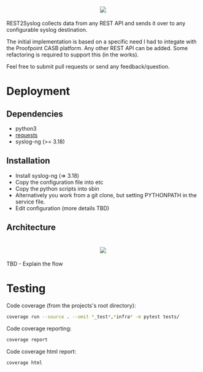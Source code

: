 <h1 align="center">
  <img src="https://repository-images.githubusercontent.com/184577526/6d042f80-7056-11e9-9b2b-8e90c0ab0f40"/>
</h1>

REST2Syslog collects data from any REST API and sends it over to any configurable syslog destination.

The initial implementation is based on a specific need I had to integate with the Proofpoint CASB platform. Any other REST API can be added. Some refactoring is required to support this (in the works).

Feel free to submit pull requests or send any feedback/question.

# Deployment
## Dependencies
   - python3
   - [requests](https://realpython.com/python-requests/)
   - syslog-ng (>= 3.18)

## Installation
   - Install syslog-ng (=> 3.18)
   - Copy the configuration file into etc
   - Copy the python scripts into sbin
   - Alternatively you work from a git clone, but setting PYTHONPATH in the service file.
   - Edit configuration (more details TBD)

## Architecture

<h1 align="center">
  <img src="https://github.com/chenbekor/Rest2Syslog/blob/master/wiki/images/R2S-Architecture.png"/>
</h1>

TBD - Explain the flow

# Testing
Code coverage (from the projects's root directory):
```sh
coverage run --source . --omit *_test*,*infra* -m pytest tests/
```
Code coverage reporting:
```sh
coverage report
```
Code coverage html report:
```sh
coverage html
```